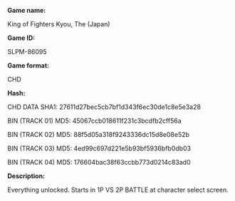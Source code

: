 ﻿**Game name:**

King of Fighters Kyou, The (Japan)

**Game ID:**

SLPM-86095

**Game format:**

CHD

**Hash:**

CHD DATA SHA1: 27611d27bec5cb7bf1d343f6ec30de1c8e5e3a28

BIN (TRACK 01) MD5: 45067ccb018611f231c3bcdfb2cff56a

BIN (TRACK 02) MD5: 88f5d05a318f9243336dc15d8e08e52b

BIN (TRACK 03) MD5: 4ed99c697d221e5b93bf5936bfb0db03

BIN (TRACK 04) MD5: 176604bac38f63ccbb773d0214c83ad0

**Description:**

Everything unlocked. Starts in 1P VS 2P BATTLE at character select screen.